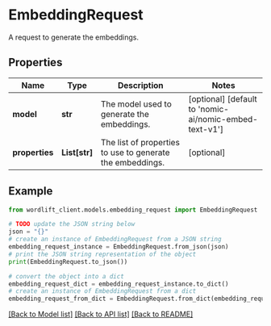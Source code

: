 # EmbeddingRequest

A request to generate the embeddings.

## Properties

Name | Type | Description | Notes
------------ | ------------- | ------------- | -------------
**model** | **str** | The model used to generate the embeddings. | [optional] [default to 'nomic-ai/nomic-embed-text-v1']
**properties** | **List[str]** | The list of properties to use to generate the embeddings. | [optional] 

## Example

```python
from wordlift_client.models.embedding_request import EmbeddingRequest

# TODO update the JSON string below
json = "{}"
# create an instance of EmbeddingRequest from a JSON string
embedding_request_instance = EmbeddingRequest.from_json(json)
# print the JSON string representation of the object
print(EmbeddingRequest.to_json())

# convert the object into a dict
embedding_request_dict = embedding_request_instance.to_dict()
# create an instance of EmbeddingRequest from a dict
embedding_request_from_dict = EmbeddingRequest.from_dict(embedding_request_dict)
```
[[Back to Model list]](../README.md#documentation-for-models) [[Back to API list]](../README.md#documentation-for-api-endpoints) [[Back to README]](../README.md)


